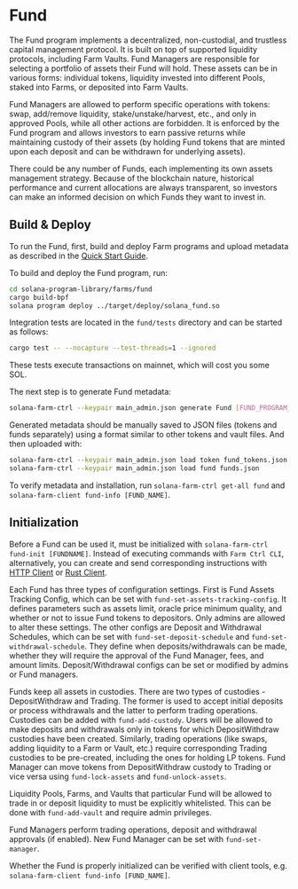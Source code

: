 # Fund

The Fund program implements a decentralized, non-custodial, and trustless capital management protocol. It is built on top of supported liquidity protocols, including Farm Vaults. Fund Managers are responsible for selecting a portfolio of assets their Fund will hold. These assets can be in various forms: individual tokens, liquidity invested into different Pools, staked into Farms, or deposited into Farm Vaults.

Fund Managers are allowed to perform specific operations with tokens: swap, add/remove liquidity, stake/unstake/harvest, etc., and only in approved Pools, while all other actions are forbidden. It is enforced by the Fund program and allows investors to earn passive returns while maintaining custody of their assets (by holding Fund tokens that are minted upon each deposit and can be withdrawn for underlying assets).

There could be any number of Funds, each implementing its own assets management strategy. Because of the blockchain nature, historical performance and current allocations are always transparent, so investors can make an informed decision on which Funds they want to invest in.

## Build & Deploy

To run the Fund, first, build and deploy Farm programs and upload metadata as described in the [Quick Start Guide](https://github.com/solana-labs/solana-program-library/blob/master/farms/docs/quick_start.md).

To build and deploy the Fund program, run:

```sh
cd solana-program-library/farms/fund
cargo build-bpf
solana program deploy ../target/deploy/solana_fund.so
```

Integration tests are located in the `fund/tests` directory and can be started as follows:

```sh
cargo test -- --nocapture --test-threads=1 --ignored
```

These tests execute transactions on mainnet, which will cost you some SOL.

The next step is to generate Fund metadata:

```sh
solana-farm-ctrl --keypair main_admin.json generate Fund [FUND_PROGRAM_ADDRESS] [FUND_NAME]
```

Generated metadata should be manually saved to JSON files (tokens and funds separately) using a format similar to other tokens and vault files. And then uploaded with:

```sh
solana-farm-ctrl --keypair main_admin.json load token fund_tokens.json
solana-farm-ctrl --keypair main_admin.json load fund funds.json
```

To verify metadata and installation, run `solana-farm-ctrl get-all fund` and `solana-farm-client fund-info [FUND_NAME]`.

## Initialization

Before a Fund can be used it, must be initialized with `solana-farm-ctrl fund-init [FUNDNAME]`. Instead of executing commands with `Farm Ctrl CLI`, alternatively, you can create and send corresponding instructions with [HTTP Client](https://github.com/solana-labs/solana-program-library/blob/master/farms/docs/http_client.md) or [Rust Client](https://github.com/solana-labs/solana-program-library/blob/master/farms/docs/rust_client.md).

Each Fund has three types of configuration settings. First is Fund Assets Tracking Config, which can be set with `fund-set-assets-tracking-config`. It defines parameters such as assets limit, oracle price minimum quality, and whether or not to issue Fund tokens to depositors. Only admins are allowed to alter these settings. The other configs are Deposit and Withdrawal Schedules, which can be set with `fund-set-deposit-schedule` and `fund-set-withdrawal-schedule`. They define when deposits/withdrawals can be made, whether they will require the approval of the Fund Manager, fees, and amount limits. Deposit/Withdrawal configs can be set or modified by admins or Fund managers.

Funds keep all assets in custodies. There are two types of custodies - DepositWithdraw and Trading. The former is used to accept initial deposits or process withdrawals and the latter to perform trading operations. Custodies can be added with `fund-add-custody`. Users will be allowed to make deposits and withdrawals only in tokens for which DepositWithdraw custodies have been created. Similarly, trading operations (like swaps, adding liquidity to a Farm or Vault, etc.) require corresponding Trading custodies to be pre-created, including the ones for holding LP tokens. Fund Manager can move tokens from DepositWithdraw custody to Trading or vice versa using `fund-lock-assets` and `fund-unlock-assets`.

Liquidity Pools, Farms, and Vaults that particular Fund will be allowed to trade in or deposit liquidity to must be explicitly whitelisted. This can be done with `fund-add-vault` and require admin privileges.

Fund Managers perform trading operations, deposit and withdrawal approvals (if enabled). New Fund Manager can be set with `fund-set-manager`.

Whether the Fund is properly initialized can be verified with client tools, e.g. `solana-farm-client fund-info [FUND_NAME]`.
